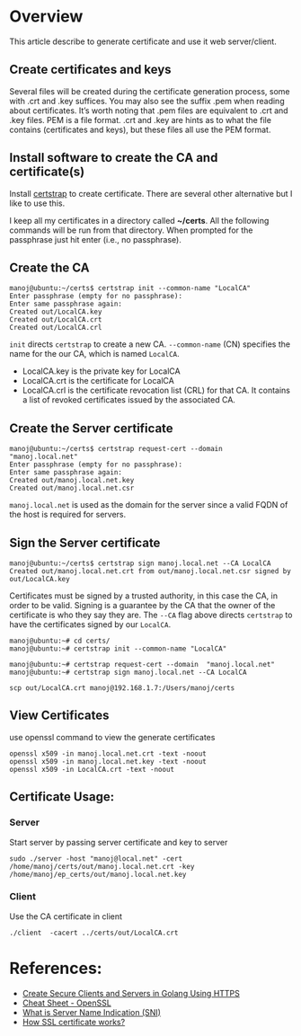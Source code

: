 # Overview

This article describe to generate certificate and use it web server/client.

## Create certificates and keys

Several files will be created during the certificate generation process, some with .crt and .key suffices. You may also see the suffix .pem when reading about certificates. It’s worth noting that .pem files are equivalent to .crt and .key files. PEM is a file format. .crt and .key are hints as to what the file contains (certificates and keys), but these files all use the PEM format.

## Install software to create the CA and certificate(s)

Install [certstrap](https://github.com/square/certstrap) to create certificate. There are several other alternative but I like to use this.

I keep all my certificates in a directory called **~/certs**. All the following commands will be run from that directory. When prompted for the passphrase just hit enter (i.e., no passphrase).

## Create the CA

```
manoj@ubuntu:~/certs$ certstrap init --common-name "LocalCA"
Enter passphrase (empty for no passphrase): 
Enter same passphrase again: 
Created out/LocalCA.key
Created out/LocalCA.crt
Created out/LocalCA.crl
```

```init``` directs ```certstrap``` to create a new CA. ```--common-name``` (CN) specifies the name for the our CA, which is named ```LocalCA```.
* LocalCA.key is the private key for LocalCA
* LocalCA.crt is the certificate for LocalCA
* LocalCA.crl is the certificate revocation list (CRL) for that CA. It contains a list of revoked certificates issued by the associated CA.

## Create the Server certificate

```
manoj@ubuntu:~/certs$ certstrap request-cert --domain  "manoj.local.net"
Enter passphrase (empty for no passphrase): 
Enter same passphrase again: 
Created out/manoj.local.net.key
Created out/manoj.local.net.csr
```

```manoj.local.net``` is used as the domain for the server since a valid FQDN of the host is required for servers.

## Sign the Server certificate

```
manoj@ubuntu:~/certs$ certstrap sign manoj.local.net --CA LocalCA
Created out/manoj.local.net.crt from out/manoj.local.net.csr signed by out/LocalCA.key
```

Certificates must be signed by a trusted authority, in this case the CA, in order to be valid. Signing is a guarantee by the CA that the owner of the certificate is who they say they are. The ```--CA``` flag above directs ```certstrap``` to have the certificates signed by our ```LocalCA```.

```
manoj@ubuntu:~# cd certs/
manoj@ubuntu:~# certstrap init --common-name "LocalCA"

manoj@ubuntu:~# certstrap request-cert --domain  "manoj.local.net"
manoj@ubuntu:~# certstrap sign manoj.local.net --CA LocalCA

scp out/LocalCA.crt manoj@192.168.1.7:/Users/manoj/certs
```

## View Certificates

use openssl command to view the generate certificates

```
openssl x509 -in manoj.local.net.crt -text -noout
openssl x509 -in manoj.local.net.key -text -noout
openssl x509 -in LocalCA.crt -text -noout
```

## Certificate Usage:

### Server
Start server by passing server certificate and key to server

```
sudo ./server -host "manoj@local.net" -cert /home/manoj/certs/out/manoj.local.net.crt -key /home/manoj/ep_certs/out/manoj.local.net.key
```

### Client
Use the CA certificate in client

```
./client  -cacert ../certs/out/LocalCA.crt
```

# References:
* [Create Secure Clients and Servers in Golang Using HTTPS](https://youngkin.github.io/post/gohttpsclientserver/)
* [Cheat Sheet - OpenSSL](https://megamorf.gitlab.io/cheat-sheets/openssl/)
* [What is Server Name Indication (SNI)](https://www.globalsign.com/en/blog/what-is-server-name-indication)
* [How SSL certificate works?](https://www.youtube.com/watch?v=33VYnE7Bzpk)
